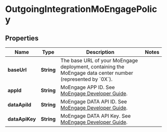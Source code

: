 

# OutgoingIntegrationMoEngagePolicy

## Properties

Name | Type | Description | Notes
------------ | ------------- | ------------- | -------------
**baseUrl** | **String** | The base URL of your MoEngage deployment, containing the MoEngage data center number (represented by &#x60;0X&#x60;). | 
**appId** | **String** | MoEngage APP ID. See [MoEngage Developer Guide](https://developers.moengage.com/hc/en-us/articles/4404674776724-Overview). | 
**dataApiId** | **String** | MoEngage DATA API ID. See [MoEngage Developer Guide](https://developers.moengage.com/hc/en-us/articles/4404674776724-Overview). | 
**dataApiKey** | **String** | MoEngage DATA API Key. See [MoEngage Developer Guide](https://developers.moengage.com/hc/en-us/articles/4404674776724-Overview). | 



